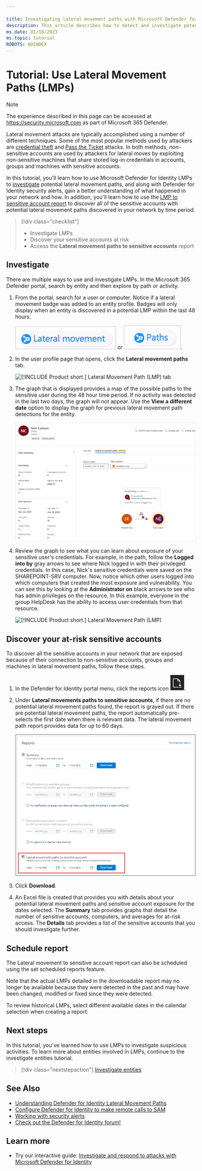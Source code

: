 ```yaml
---

title: Investigating lateral movement paths with Microsoft Defender for Identity
description: This article describes how to detect and investigate potential lateral movement path attacks with Microsoft Defender for Identity.
ms.date: 01/18/2023
ms.topic: tutorial
ROBOTS: NOINDEX
---
```


# Tutorial: Use Lateral Movement Paths (LMPs)

> [!NOTE]
> The experience described in this page can be accessed at <https://security.microsoft.com> as part of Microsoft 365 Defender. 

Lateral movement attacks are typically accomplished using a number of different techniques. Some of the most popular methods used by attackers are [credential theft](suspicious-activity-guide.md#) and [Pass the Ticket](/defender-for-identity/alerts-overview) attacks. In both methods, non-sensitive accounts are used by attackers for lateral moves by exploiting non-sensitive machines that share stored log-in credentials in accounts, groups and machines with sensitive accounts.

In this tutorial, you'll learn how to use Microsoft Defender for Identity LMPs to [investigate](#investigate) potential lateral movement paths, and along with Defender for Identity security alerts, gain a better understanding of what happened in your network and how. In addition, you'll learn how to use the [LMP to sensitive account report](#discover-your-at-risk-sensitive-accounts) to discover all of the sensitive accounts with potential lateral movement paths discovered in your network by time period.

> [!div class="checklist"]
>
> - Investigate LMPs
> - Discover your sensitive accounts at risk
> - Access the **Lateral movement paths to sensitive accounts** report

## Investigate

There are multiple ways to use and investigate LMPs. In the Microsoft 365 Defender portal, search by entity and then explore by path or activity.

1. From the portal, search for a user or computer. Notice if a lateral movement badge was added to an entity profile. Badges will only display when an entity is discovered in a potential LMP within the last 48 hours.

    ![lateral icon.](media/lateral-movement-icon.png) or ![path icon](media/paths-icon.png).

1. In the user profile page that opens, click the **Lateral movement paths** tab.

    ![[!INCLUDE [Product short.](includes/product-short.md)] Lateral Movement Path (LMP) tab](media/lateral-movement-path-tab.png)

1. The graph that is displayed provides a map of the possible paths to the sensitive user during the 48 hour time period. If no activity was detected in the last two days, the graph will not appear. Use the **View a different date** option to display the graph for previous lateral movement path detections for the entity.

    ![LMP view a different date.](media/view-different-date.png)

1. Review the graph to see what you can learn about exposure of your sensitive user's credentials. For example, in the path, follow the **Logged into by** gray arrows to see where Nick logged in with their privileged credentials. In this case, Nick's sensitive credentials were saved on the SHAREPOINT-SRV computer. Now, notice which other users logged into which computers that created the most exposure and vulnerability. You can see this by looking at the **Administrator on** black arrows to see who has admin privileges on the resource. In this example, everyone in the group HelpDesk has the ability to access user credentials from that resource.

    ![[!INCLUDE [Product short.](includes/product-short.md)] Lateral Movement Path (LMP)](media/lmp.png)

## Discover your at-risk sensitive accounts

To discover all the sensitive accounts in your network that are exposed because of their connection to non-sensitive accounts, groups and machines in lateral movement paths, follow these steps.

1. In the Defender for Identity portal menu, click the reports icon ![reports icon.](media/report-icon.png).

1. Under **Lateral movements paths to sensitive accounts**, if there are no potential lateral movement paths found, the report is grayed out. If there are potential lateral movement paths, the report automatically pre-selects the first date when there is relevant data. The lateral movement path report provides data for up to 60 days.

    ![Screenshot showing report date selection.](media/reports.png)

1. Click **Download**.

1. An Excel file is created that provides you with details about your potential lateral movement paths and sensitive account exposure for the dates selected. The **Summary** tab provides graphs that detail the number of sensitive accounts, computers, and averages for at-risk access. The **Details** tab provides a list of the sensitive accounts that you should investigate further.

## Schedule report

The Lateral movement to sensitive account report can also be scheduled using the set scheduled reports feature.

Note that the actual LMPs detailed in the downloadable report may no longer be available because they were detected in the past and may have been changed, modified or fixed since they were detected.

To review historical LMPs, select different available dates in the calendar selection when creating a report.

## Next steps

In this tutorial, you've learned how to use LMPs to investigate suspicious activities. To learn more about entities involved in LMPs, continue to the investigate entities tutorial.

> [!div class="nextstepaction"]
> [Investigate entities](/defender-for-identity/classic-investigate-entity)

## See Also

- [Understanding Defender for Identity Lateral Movement Paths](use-case-lateral-movement-path.md)
- [Configure Defender for Identity to make remote calls to SAM](install-step8-samr.md)
- [Working with security alerts](/defender-for-identity/manage-security-alerts)
- [Check out the Defender for Identity forum!](<https://aka.ms/MDIcommunity>)

## Learn more

- Try our interactive guide: [Investigate and respond to attacks with Microsoft Defender for Identity](https://mslearn.cloudguides.com/guides/Investigate%20and%20respond%20to%20attacks%20with%20Microsoft%20Defender%20for%20Identity)
